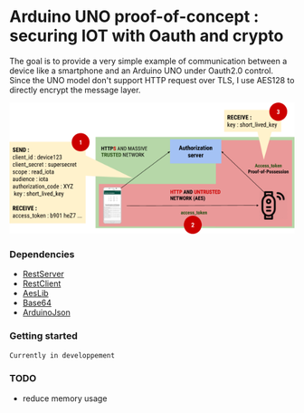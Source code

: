 # Arduino UNO proof-of-concept : securing IOT with Oauth and crypto

The goal is to provide a very simple example of communication between a device like a smartphone and
an Arduino UNO under Oauth2.0 control. Since the UNO model don't support HTTP request over TLS, I use AES128 to directly encrypt
the message layer.

![alt text](/images/schema.png)

### Dependencies

 * [RestServer](https://github.com/tigerwill90/RestServer)
 * [RestClient](https://github.com/csquared/arduino-restclient)
 * [AesLib](https://github.com/DavyLandman/AESLib)
 * [Base64](https://github.com/adamvr/arduino-base64)
 * [ArduinoJson](https://github.com/bblanchon/ArduinoJson)


### Getting started

```
Currently in developpement
```

### TODO

* reduce memory usage
